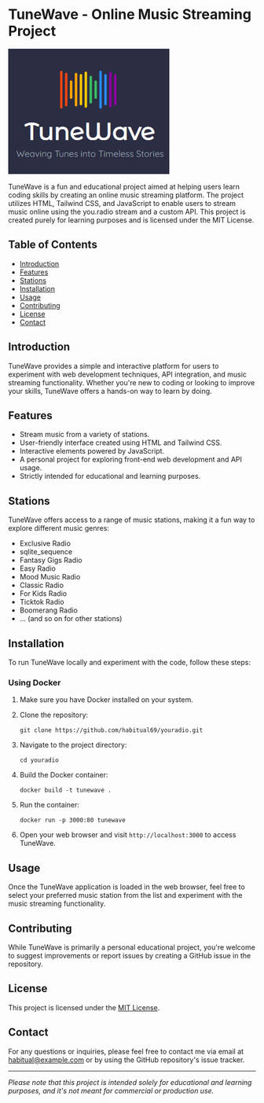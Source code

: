 # TuneWave - Online Music Streaming Project

![TuneWave Logo](https://github.com/habitual69/youradio/blob/main/assets/tunewave.png)

TuneWave is a fun and educational project aimed at helping users learn coding skills by creating an online music streaming platform. The project utilizes HTML, Tailwind CSS, and JavaScript to enable users to stream music online using the you.radio stream and a custom API. This project is created purely for learning purposes and is licensed under the MIT License.

## Table of Contents

- [Introduction](#introduction)
- [Features](#features)
- [Stations](#stations)
- [Installation](#installation)
- [Usage](#usage)
- [Contributing](#contributing)
- [License](#license)
- [Contact](#contact)

## Introduction

TuneWave provides a simple and interactive platform for users to experiment with web development techniques, API integration, and music streaming functionality. Whether you're new to coding or looking to improve your skills, TuneWave offers a hands-on way to learn by doing.

## Features

- Stream music from a variety of stations.
- User-friendly interface created using HTML and Tailwind CSS.
- Interactive elements powered by JavaScript.
- A personal project for exploring front-end web development and API usage.
- Strictly intended for educational and learning purposes.

## Stations

TuneWave offers access to a range of music stations, making it a fun way to explore different music genres:

- Exclusive Radio
- sqlite_sequence
- Fantasy Gigs Radio
- Easy Radio
- Mood Music Radio
- Classic Radio
- For Kids Radio
- Ticktok Radio
- Boomerang Radio
- ... (and so on for other stations)

## Installation

To run TuneWave locally and experiment with the code, follow these steps:

### Using Docker

1. Make sure you have Docker installed on your system.

2. Clone the repository:
   ```
   git clone https://github.com/habitual69/youradio.git
   ```

3. Navigate to the project directory:
   ```
   cd youradio
   ```

4. Build the Docker container:
   ```
   docker build -t tunewave .
   ```

5. Run the container:
   ```
   docker run -p 3000:80 tunewave
   ```

6. Open your web browser and visit `http://localhost:3000` to access TuneWave.

## Usage

Once the TuneWave application is loaded in the web browser, feel free to select your preferred music station from the list and experiment with the music streaming functionality.

## Contributing

While TuneWave is primarily a personal educational project, you're welcome to suggest improvements or report issues by creating a GitHub issue in the repository.

## License

This project is licensed under the [MIT License](https://opensource.org/licenses/MIT).

## Contact

For any questions or inquiries, please feel free to contact me via email at habitual@example.com or by using the GitHub repository's issue tracker.

---
*Please note that this project is intended solely for educational and learning purposes, and it's not meant for commercial or production use.*
```